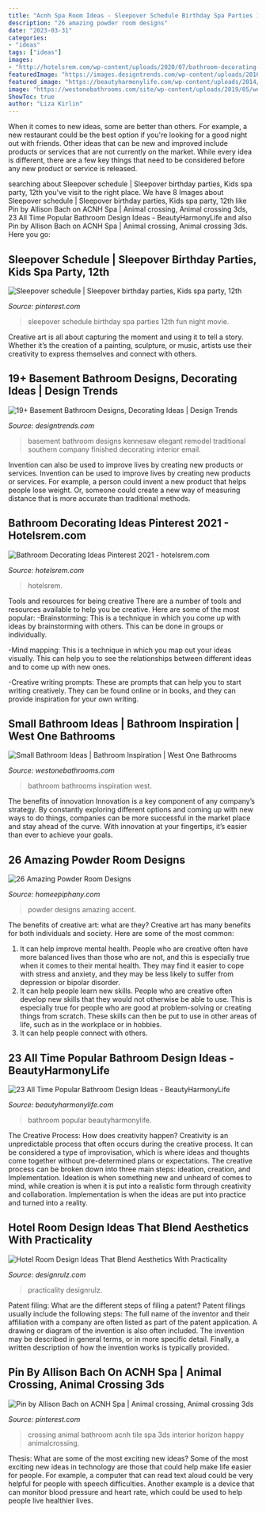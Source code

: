 ```yaml
---
title: "Acnh Spa Room Ideas - Sleepover Schedule Birthday Spa Parties 12th Fun Night Movie"
description: "26 amazing powder room designs"
date: "2023-03-31"
categories:
- "ideas"
tags: ["ideas"]
images:
- "http://hotelsrem.com/wp-content/uploads/2020/07/bathroom-decorating-ideas-pinterest-awesome-inexpensive-apartment-decorating-ideas-34-of-bathroom-decorating-ideas-pinterest.jpg"
featuredImage: "https://images.designtrends.com/wp-content/uploads/2016/01/03121101/Elegant-Basement-Bathroom-Design.jpg"
featured_image: "https://beautyharmonylife.com/wp-content/uploads/2014/03/bathroom+8.jpg"
image: "https://westonebathrooms.com/site/wp-content/uploads/2019/05/west-one-luxlo-penthouse-guest-5-1333x2000.jpg"
ShowToc: true
author: "Liza Kirlin"
---
```



When it comes to new ideas, some are better than others. For example, a new restaurant could be the best option if you're looking for a good night out with friends. Other ideas that can be new and improved include products or services that are not currently on the market. While every idea is different, there are a few key things that need to be considered before any new product or service is released.

	

		
searching about Sleepover schedule | Sleepover birthday parties, Kids spa party, 12th you've visit to the right place. We have 8 Images about Sleepover schedule | Sleepover birthday parties, Kids spa party, 12th like Pin by Allison Bach on ACNH Spa | Animal crossing, Animal crossing 3ds, 23 All Time Popular Bathroom Design Ideas - BeautyHarmonyLife and also Pin by Allison Bach on ACNH Spa | Animal crossing, Animal crossing 3ds. Here you go:
		
    
## Sleepover Schedule | Sleepover Birthday Parties, Kids Spa Party, 12th

<img loading=lazy src="https://i.pinimg.com/736x/c8/f2/fa/c8f2fad6089f2535713c819c24b2a943.jpg" onerror="this.onerror=null;this.src='https://tse3.mm.bing.net/th?id=OIP.aHqoao_xvH3hdyIA1ssxHwHaNK&amp;pid=15.1';" alt="Sleepover schedule | Sleepover birthday parties, Kids spa party, 12th">

_Source: pinterest.com_

>sleepover schedule birthday spa parties 12th fun night movie. 

	

Creative art is all about capturing the moment and using it to tell a story. Whether it’s the creation of a painting, sculpture, or music, artists use their creativity to express themselves and connect with others.

    
## 19+ Basement Bathroom Designs, Decorating Ideas | Design Trends

<img loading=lazy src="https://images.designtrends.com/wp-content/uploads/2016/01/03121101/Elegant-Basement-Bathroom-Design.jpg" onerror="this.onerror=null;this.src='https://tse4.mm.bing.net/th?id=OIP.nGwO85oES_m_SEFY4agShgHaJ6&amp;pid=15.1';" alt="19+ Basement Bathroom Designs, Decorating Ideas | Design Trends">

_Source: designtrends.com_

>basement bathroom designs kennesaw elegant remodel traditional southern company finished decorating interior email. 

	

Invention can also be used to improve lives by creating new products or services.
Invention can be used to improve lives by creating new products or services. For example, a person could invent a new product that helps people lose weight. Or, someone could create a new way of measuring distance that is more accurate than traditional methods.

    
## Bathroom Decorating Ideas Pinterest 2021 - Hotelsrem.com

<img loading=lazy src="http://hotelsrem.com/wp-content/uploads/2020/07/bathroom-decorating-ideas-pinterest-awesome-inexpensive-apartment-decorating-ideas-34-of-bathroom-decorating-ideas-pinterest.jpg" onerror="this.onerror=null;this.src='https://tse2.mm.bing.net/th?id=OIP.wwoD0pSVRDkK-tDqKzs3nwHaLH&amp;pid=15.1';" alt="Bathroom Decorating Ideas Pinterest 2021 - hotelsrem.com">

_Source: hotelsrem.com_

>hotelsrem. 

	

Tools and resources for being creative
There are a number of tools and resources available to help you be creative. Here are some of the most popular:
-Brainstorming: This is a technique in which you come up with ideas by brainstorming with others. This can be done in groups or individually.

-Mind mapping: This is a technique in which you map out your ideas visually. This can help you to see the relationships between different ideas and to come up with new ones.

-Creative writing prompts: These are prompts that can help you to start writing creatively. They can be found online or in books, and they can provide inspiration for your own writing.

    
## Small Bathroom Ideas | Bathroom Inspiration | West One Bathrooms

<img loading=lazy src="https://westonebathrooms.com/site/wp-content/uploads/2019/05/west-one-luxlo-penthouse-guest-5-1333x2000.jpg" onerror="this.onerror=null;this.src='https://tse1.mm.bing.net/th?id=OIP.yJHTgjj6zQmTklhxkLqzjwHaLH&amp;pid=15.1';" alt="Small Bathroom Ideas | Bathroom Inspiration | West One Bathrooms">

_Source: westonebathrooms.com_

>bathroom bathrooms inspiration west. 

	

The benefits of innovation
Innovation is a key component of any company’s strategy. By constantly exploring different options and coming up with new ways to do things, companies can be more successful in the market place and stay ahead of the curve. With innovation at your fingertips, it’s easier than ever to achieve your goals.

    
## 26 Amazing Powder Room Designs

<img loading=lazy src="https://homeepiphany.com/wp-content/uploads/2015/07/26-Amazing-Powder-Room-Designs-4.jpg" onerror="this.onerror=null;this.src='https://tse1.mm.bing.net/th?id=OIP.jpC7vVzV3E0P0e3Iw3HL7QHaL5&amp;pid=15.1';" alt="26 Amazing Powder Room Designs">

_Source: homeepiphany.com_

>powder designs amazing accent. 

	

The benefits of creative art: what are they?
Creative art has many benefits for both individuals and society. Here are some of the most common: 
1) It can help improve mental health. People who are creative often have more balanced lives than those who are not, and this is especially true when it comes to their mental health. They may find it easier to cope with stress and anxiety, and they may be less likely to suffer from depression or bipolar disorder.
2) It can help people learn new skills. People who are creative often develop new skills that they would not otherwise be able to use. This is especially true for people who are good at problem-solving or creating things from scratch. These skills can then be put to use in other areas of life, such as in the workplace or in hobbies.
3) It can help people connect with others.

    
## 23 All Time Popular Bathroom Design Ideas - BeautyHarmonyLife

<img loading=lazy src="https://beautyharmonylife.com/wp-content/uploads/2014/03/bathroom+8.jpg" onerror="this.onerror=null;this.src='https://tse4.mm.bing.net/th?id=OIP.xHIZsVmjiJwDMHM3iykDngHaKH&amp;pid=15.1';" alt="23 All Time Popular Bathroom Design Ideas - BeautyHarmonyLife">

_Source: beautyharmonylife.com_

>bathroom popular beautyharmonylife. 

	

The Creative Process: How does creativity happen?
Creativity is an unpredictable process that often occurs during the creative process. It can be considered a type of improvisation, which is where ideas and thoughts come together without pre-determined plans or expectations. The creative process can be broken down into three main steps: ideation, creation, and Implementation. Ideation is when something new and unheard of comes to mind, while creation is when it is put into a realistic form through creativity and collaboration. Implementation is when the ideas are put into practice and turned into a reality.

    
## Hotel Room Design Ideas That Blend Aesthetics With Practicality

<img loading=lazy src="https://cdn.designrulz.com/wp-content/uploads/2015/09/designrulz-6.jpg" onerror="this.onerror=null;this.src='https://tse3.mm.bing.net/th?id=OIP.MO6Rb3UOqkk3gWjzR0lPMAHaLH&amp;pid=15.1';" alt="Hotel Room Design Ideas That Blend Aesthetics With Practicality">

_Source: designrulz.com_

>practicality designrulz. 

	

Patent filing: What are the different steps of filing a patent?
Patent filings usually include the following steps: 
The full name of the inventor and their affiliation with a company are often listed as part of the patent application. A drawing or diagram of the invention is also often included. The invention may be described in general terms, or in more specific detail. Finally, a written description of how the invention works is typically provided.

    
## Pin By Allison Bach On ACNH Spa | Animal Crossing, Animal Crossing 3ds

<img loading=lazy src="https://i.pinimg.com/736x/b2/86/f7/b286f70550f587053cad06f80dd99627.jpg" onerror="this.onerror=null;this.src='https://tse4.mm.bing.net/th?id=OIP.BjHJuKc8lAjLyP6g5Bc0wwHaLH&amp;pid=15.1';" alt="Pin by Allison Bach on ACNH Spa | Animal crossing, Animal crossing 3ds">

_Source: pinterest.com_

>crossing animal bathroom acnh tile spa 3ds interior horizon happy animalcrossing. 

	

Thesis: What are some of the most exciting new ideas?
Some of the most exciting new ideas in technology are those that could help make life easier for people. For example, a computer that can read text aloud could be very helpful for people with speech difficulties. Another example is a device that can monitor blood pressure and heart rate, which could be used to help people live healthier lives.

